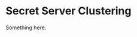 [title]: # (Secret Server Clustering)
[tags]: # (XXX)
[priority]: # (5162)
# Secret Server Clustering
Something here.
